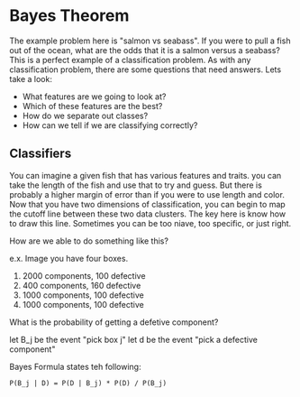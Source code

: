 # Bayes Theorem

The example problem here is "salmon vs seabass". If you were to pull a fish out of the ocean, what are the odds that it is a salmon versus a seabass? 
This is a perfect example of a classification problem. As with any classification problem, there are some questions that need answers. Lets take a look:
- What features are we going to look at?
- Which of these features are the best?
- How do we separate out classes?
- How can we tell if we are classifying correctly?

## Classifiers

You can imagine a given fish that has various features and traits. you can take the length of the fish and use that to try and guess. 
But there is probably a higher margin of error than if you were to use length and color. Now that you have two dimensions of classification,
you can begin to map the cutoff line between these two data clusters. The key here is know how to draw this line. Sometimes you can be too niave,
too specific, or just right.

How are we able to do something like this?

e.x.
Image you have four boxes. 
1. 2000 components, 100 defective
2. 400 components, 160 defective
3. 1000 components, 100 defective
4. 1000 components, 100 defective

What is the probability of getting a defetive component?

let B_j be the event "pick box j"
let d be the event "pick a defective component"

Bayes Formula states teh following:

`P(B_j | D) = P(D | B_j) * P(D) / P(B_j)`

